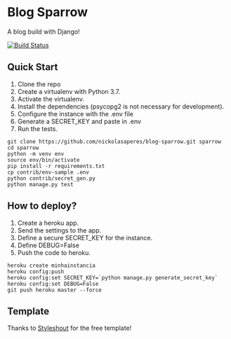 # Blog Sparrow

A blog build with Django!

[![Build Status](https://travis-ci.com/nickolasaperes/blog-sparrow.svg?branch=master)](https://travis-ci.com/nickolasaperes/blog-sparrow)

## Quick Start

1. Clone the repo
2. Create a virtualenv with Python 3.7.
3. Activate the virtualenv.
4. Install the dependencies (psycopg2 is not necessary for development).
5. Configure the instance with the .env file
6. Generate a SECRET_KEY and paste in .env
7. Run the tests.

```console
git clone https://github.com/nickolasaperes/blog-sparrow.git sparrow
cd sparrow
python -m venv env
source env/bin/activate
pip install -r requirements.txt
cp contrib/env-sample .env
python contrib/secret_gen.py
python manage.py test
```

## How to deploy?

1. Create a heroku app.
2. Send the settings to the app.
3. Define a secure SECRET_KEY for the instance.
4. Define DEBUG=False
5. Push the code to heroku.

```console
heroku create minhainstancia
heroku config:push
heroku config:set SECRET_KEY=`python manage.py generate_secret_key`
heroku config:set DEBUG=False
git push heroku master --force
```

## Template

Thanks to [Styleshout](https://www.styleshout.com/) for the free template!
